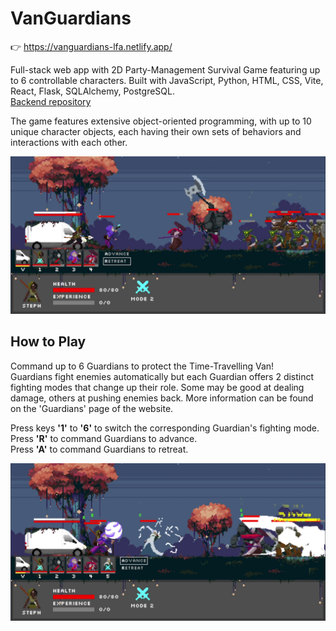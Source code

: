 # VanGuardians

👉 https://vanguardians-lfa.netlify.app/

Full-stack web app with 2D Party-Management Survival Game featuring up to 6 controllable characters. Built with JavaScript, Python, HTML, CSS, Vite, React, Flask, SQLAlchemy, PostgreSQL.<br>
[Backend repository](https://github.com/aslaterm32/vanguardians-server)

The game features extensive object-oriented programming, with up to 10 unique character objects, each having their own sets of behaviors and interactions with each other.

![Game Preview 1](preview1.png)

## How to Play

Command up to 6 Guardians to protect the Time-Travelling Van!<br>
Guardians fight enemies automatically but each Guardian offers 2 distinct fighting modes that change up their role. Some may be good at dealing damage, others at pushing enemies back. More information can be found on the 'Guardians' page of the website.

Press keys **'1'** to **'6'** to switch the corresponding Guardian's fighting mode.<br>
Press **'R'** to command Guardians to advance.<br>
Press **'A'** to command Guardians to retreat.<br>

![Game Preview 2](preview2.png)
